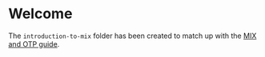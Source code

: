 # Welcome

The `introduction-to-mix` folder has been created to match up with the [MIX and OTP guide](https://elixir-lang.org/getting-started/mix-otp/introduction-to-mix.html).
